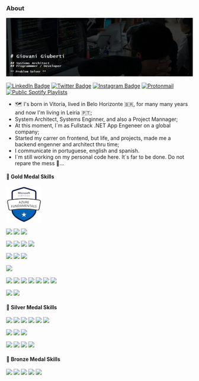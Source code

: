 ### About
![@giuberti](/resources/img/banner.png)

<!---
[![Visits Badge](https://badges.pufler.dev/visits/braydoncoyer/braydoncoyer)](https:braydoncoyer.dev)
[![CodePen Badge](https://img.shields.io/badge/CodePen-Profile-informational?style=flat&logo=codepen&logoColor=white&color=black)](https://codepen.io/braydoncoyer)
--->
[![LinkedIn Badge](https://img.shields.io/badge/LinkedIn-Profile-informational?style=flat&logo=linkedin&logoColor=white&color=0D76A8)](https://www.linkedin.com/in/giuberti/)
[![Twitter Badge](https://img.shields.io/badge/Twitter-Profile-informational?style=flat&logo=twitter&logoColor=white&color=1CA2F1)](https://twitter.com/gritante)
[![Instagram Badge](https://img.shields.io/badge/Instagram-Profile-informational?style=flat&logo=instagram&logoColor=white&color=E4405F)](https://instagram.com/giuberti)
[![Protonmail](https://img.shields.io/badge/ProtonMail-Mail%20Me-informational?style=flat&logo=protonmail&logoColor=white&color=8B89CC)](mailto:giuberti@protonmail.com)
[![Public Spotify Playlists](https://img.shields.io/badge/Spotify-Public%20Playlists-informational?&style=flat&logo=spotify&logoColor=white&color=1ED760)](https://open.spotify.com/user/giuberti/playlists)

- 🗺️ I's born in Vitoria, lived in Belo Horizonte 🇧🇷, for many many years and now I'm living in Leiria :portugal:;
- System Architect, Systems Enginner, and also a Project Mannager;
- At this moment, I´m as Fullstack .NET App Engeneer on a global company;
- Started my carrer on frontend, but life, and projects, made me a backend engenner and architect thru time;
- I communicate in portuguese, english and spanish.
- I´m still working on my personal code here. It´s far to be done. Do not repare the mess 👀...

#### 🥇 Gold Medal Skills
![AZ-900 Badge](/resources/img/microsoft-certified-azure-fundamentals.png)

![](https://img.shields.io/badge/C%23-239120?style=flat&logo=c-sharp&logoColor=white)
![](https://img.shields.io/badge/Framework%204.7.8-informational?style=flat&logo=.net&logoColor=white&color=5C2D91)
![](https://img.shields.io/badge/Core%203.1-informational?style=flat&logo=.net&logoColor=white&color=5C2D91)

![](https://img.shields.io/badge/JavaScript-F7DF1E?style=flat&logo=javascript&logoColor=black) 
![](https://img.shields.io/badge/jQuery-0769AD?style=flat&logo=jquery&logoColor=white)
![](https://img.shields.io/badge/HTML5-E34F26?style=flat&logo=html5&logoColor=white)
![](https://img.shields.io/badge/CSS3-1572B6?style=flat&logo=css3&logoColor=white)

![](https://img.shields.io/badge/MySQL-00000F?style=flat&logo=mysql&logoColor=white)
![](https://img.shields.io/badge/SQLite-07405E?style=flat&logo=sqlite&logoColor=white)
![](https://img.shields.io/badge/Microsoft_SQL_Server-CC2927?style=flat&logo=microsoft-sql-server&logoColor=white)

![](https://img.shields.io/badge/Microsoft_Azure-0089D6?style=flat&logo=microsoft-azure&logoColor=white)

![](https://img.shields.io/badge/Microsoft_Excel-217346?style=flat&logo=microsoft-excel&logoColor=white)
![](https://img.shields.io/badge/Microsoft_PowerPoint-B7472A?style=flat&logo=microsoft-powerpoint&logoColor=white)
![](https://img.shields.io/badge/Microsoft_Access-A4373A?style=flat&logo=microsoft-access&logoColor=white)
![](https://img.shields.io/badge/Microsoft_Office-D83B01?style=flat&logo=microsoft-office&logoColor=white)
![](https://img.shields.io/badge/Microsoft_SharePoint-0078D4?style=flat&logo=microsoft-sharepoint&logoColor=white)
![](https://img.shields.io/badge/Microsoft_Word-2B579A?style=flat&logo=microsoft-word&logoColor=white)
![](https://img.shields.io/badge/Microsoft_Visio-3955A3?style=flate&logo=microsoft-visio&logoColor=white)

![](https://img.shields.io/badge/Markdown-000000?style=flat&logo=markdown&logoColor=white) 
![](https://img.shields.io/badge/Shell_Script-121011?style=flat&logo=gnu-bash&logoColor=white) 

#### 🥈 Silver Medal Skills

![](https://img.shields.io/badge/PHP-777BB4?style=flat&logo=php&logoColor=white)
![](https://img.shields.io/badge/Python-3776AB?style=flat&logo=python&logoColor=white)
![](https://img.shields.io/badge/Bootstrap-563D7C?style=flat&logo=bootstrap&logoColor=white)
![](https://img.shields.io/badge/Node.js-43853D?style=flat&logo=node.js&logoColor=white)
![](https://img.shields.io/badge/React-20232A?style=flat&logo=react&logoColor=61DAFB)
![](https://img.shields.io/badge/Angular-DD0031?style=flat&logo=angular&logoColor=white)

![](https://img.shields.io/badge/Java-ED8B00?style=flat&logo=java&logoColor=white)
![](https://img.shields.io/badge/6-informational?style=flat&logo=.net&logoColor=white&color=5C2D91)
![](https://img.shields.io/badge/AWS-343434?style=flat&logo=amazon&logoColor=white)

![](https://img.shields.io/badge/C%2B%2B-00599C?style=flat&logo=c%2B%2B&logoColor=white)
![](https://img.shields.io/badge/Pascal-00599C?style=flat&logo=pascal%2B%2B&logoColor=white)
![](https://aleen42.github.io/badges/src/photoshop.svg)
![](https://aleen42.github.io/badges/src/illustrator.svg)

#### 🥉 Bronze Medal Skills</summary>

![](https://img.shields.io/badge/C-00599C?style=flat&logo=c&logoColor=white)
![](https://img.shields.io/badge/TypeScript-007ACC?style=flat&logo=typescript&logoColor=white)
![](https://img.shields.io/badge/Vue.js-35495E?style=flat&logo=vue.js&logoColor=4FC08D)
![](https://img.shields.io/badge/Ruby-CC342D?style=flat&logo=ruby&logoColor=white)
![](https://img.shields.io/badge/SAP-0FAAFF?style=flat&logo=sap&logoColor=white)

<!---
giuberti/giuberti is a ✨ special ✨ repository because its `README.md` (this file) appears on your GitHub profile.
You can click the Preview link to take a look at your changes.
-->
